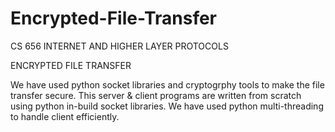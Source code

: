 # Encrypted-File-Transfer

CS 656 INTERNET AND HIGHER LAYER PROTOCOLS

ENCRYPTED FILE TRANSFER

We have used python socket libraries and cryptogrphy tools to make the file transfer secure.
This server & client programs are written from scratch using python in-build socket libraries.
We have used python multi-threading to handle client efficiently.



